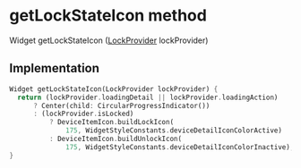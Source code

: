 


# getLockStateIcon method








Widget getLockStateIcon
([LockProvider](../../providers_lock_provider/LockProvider-class.md) lockProvider)








## Implementation

```dart
Widget getLockStateIcon(LockProvider lockProvider) {
  return (lockProvider.loadingDetail || lockProvider.loadingAction)
      ? Center(child: CircularProgressIndicator())
      : (lockProvider.isLocked)
          ? DeviceItemIcon.buildLockIcon(
              175, WidgetStyleConstants.deviceDetailIconColorActive)
          : DeviceItemIcon.buildUnlockIcon(
              175, WidgetStyleConstants.deviceDetailIconColorInactive);
}
```







